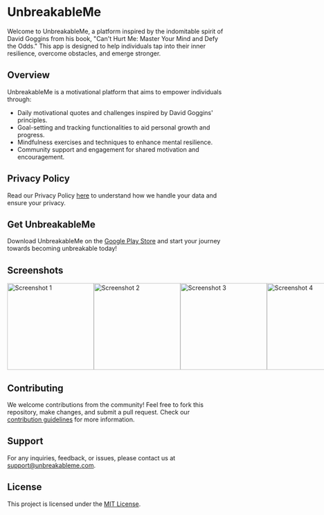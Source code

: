 # UnbreakableMe

Welcome to UnbreakableMe, a platform inspired by the indomitable spirit of David Goggins from his book, "Can't Hurt Me: Master Your Mind and Defy the Odds." This app is designed to help individuals tap into their inner resilience, overcome obstacles, and emerge stronger.

## Overview

UnbreakableMe is a motivational platform that aims to empower individuals through:

- Daily motivational quotes and challenges inspired by David Goggins' principles.
- Goal-setting and tracking functionalities to aid personal growth and progress.
- Mindfulness exercises and techniques to enhance mental resilience.
- Community support and engagement for shared motivation and encouragement.

## Privacy Policy

Read our Privacy Policy [here](https://thunderdome-d-jaguar-privacy.netlify.app/) to understand how we handle your data and ensure your privacy.

## Get UnbreakableMe

Download UnbreakableMe on the [Google Play Store](https://play.google.com/store/apps/details?id=com.thunderdome6602.UnbreakableMe) and start your journey towards becoming unbreakable today!

## Screenshots

<div style="display: flex; justify-content: space-between;">
    <img src="https://github.com/ABHIGYAN-MOHANTA/UnbreakableMe/assets/110360901/a0763175-0f9b-4ec1-ba46-33d13caa3bf0" alt="Screenshot 1" width="200"/>
    <img src="https://github.com/ABHIGYAN-MOHANTA/UnbreakableMe/assets/110360901/7aa4ae19-2fde-4945-b7dd-d5c25530ffb8" alt="Screenshot 2" width="200"/>
    <img src="https://github.com/ABHIGYAN-MOHANTA/UnbreakableMe/assets/110360901/26696796-f6b2-4587-bdc0-004fe1a229c8" alt="Screenshot 3" width="200"/>
    <img src="https://github.com/ABHIGYAN-MOHANTA/UnbreakableMe/assets/110360901/d1b7d845-3581-4d42-a00e-adc41c42bb6e" alt="Screenshot 4" width="200"/>
</div>

## Contributing

We welcome contributions from the community! Feel free to fork this repository, make changes, and submit a pull request. Check our [contribution guidelines](CONTRIBUTING.md) for more information.

## Support

For any inquiries, feedback, or issues, please contact us at [support@unbreakableme.com](mailto:support@unbreakableme.com).

## License

This project is licensed under the [MIT License](LICENSE).

